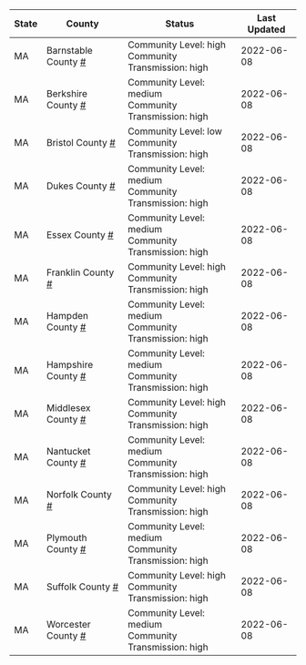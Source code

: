 State | County | Status | Last Updated
--- | --- | --- | --- 
MA | Barnstable County <a href="#barnstable_county">#</a> | <a name="barnstable_county"></a>Community Level: high<br/>Community Transmission: high | 2022-06-08
MA | Berkshire County <a href="#berkshire_county">#</a> | <a name="berkshire_county"></a>Community Level: medium<br/>Community Transmission: high | 2022-06-08
MA | Bristol County <a href="#bristol_county">#</a> | <a name="bristol_county"></a>Community Level: low<br/>Community Transmission: high | 2022-06-08
MA | Dukes County <a href="#dukes_county">#</a> | <a name="dukes_county"></a>Community Level: medium<br/>Community Transmission: high | 2022-06-08
MA | Essex County <a href="#essex_county">#</a> | <a name="essex_county"></a>Community Level: medium<br/>Community Transmission: high | 2022-06-08
MA | Franklin County <a href="#franklin_county">#</a> | <a name="franklin_county"></a>Community Level: high<br/>Community Transmission: high | 2022-06-08
MA | Hampden County <a href="#hampden_county">#</a> | <a name="hampden_county"></a>Community Level: medium<br/>Community Transmission: high | 2022-06-08
MA | Hampshire County <a href="#hampshire_county">#</a> | <a name="hampshire_county"></a>Community Level: medium<br/>Community Transmission: high | 2022-06-08
MA | Middlesex County <a href="#middlesex_county">#</a> | <a name="middlesex_county"></a>Community Level: high<br/>Community Transmission: high | 2022-06-08
MA | Nantucket County <a href="#nantucket_county">#</a> | <a name="nantucket_county"></a>Community Level: medium<br/>Community Transmission: high | 2022-06-08
MA | Norfolk County <a href="#norfolk_county">#</a> | <a name="norfolk_county"></a>Community Level: high<br/>Community Transmission: high | 2022-06-08
MA | Plymouth County <a href="#plymouth_county">#</a> | <a name="plymouth_county"></a>Community Level: medium<br/>Community Transmission: high | 2022-06-08
MA | Suffolk County <a href="#suffolk_county">#</a> | <a name="suffolk_county"></a>Community Level: high<br/>Community Transmission: high | 2022-06-08
MA | Worcester County <a href="#worcester_county">#</a> | <a name="worcester_county"></a>Community Level: medium<br/>Community Transmission: high | 2022-06-08
